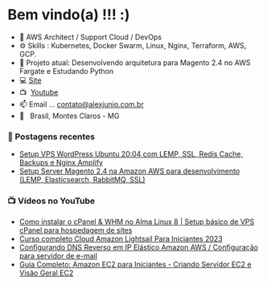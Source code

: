 # Bem vindo(a) !!! :)

- 💼 AWS Architect / Support Cloud / DevOps 
- ⚙️ Skills : Kubernetes, Docker Swarm, Linux, Nginx, Terraform, AWS, GCP.
- 📙 Projeto atual: Desenvolvendo arquitetura para Magento 2.4 no AWS Fargate e Estudando Python
- 💻 [Site](https://alexjunio.com.br) <br>
- 📺 &nbsp;[Youtube](https://www.youtube.com/@alejuniocloud) <br>
- 📫 Email ... contato@alexjunio.com.br
- 🏡 &nbsp; Brasil, Montes Claros - MG


### 📕 Postagens recentes 

<!-- BLOG:START -->
- [Setup VPS WordPress Ubuntu 20:04 com LEMP, SSL, Redis Cache, Backups e Nginx Amplify](https://alexjunio.com.br/wordpress/hospedagem-wordpress-configurando-vps/)
- [Setup Server Magento 2.4 na Amazon AWS para desenvolvimento (LEMP, Elasticsearch, RabbitMQ, SSL)](https://alexjunio.com.br/magento/introducao-magento-2-amazon-aws/)

<!-- BLOG:END -->

### 📺 Vídeos no YouTube

<!-- YOUTUBE:START -->
- [Como instalar o cPanel & WHM no Alma Linux 8 | Setup básico de VPS cPanel para hospedagem de sites]([https://www.youtube.com/watch?v=wkp4hs_i2t4](https://www.youtube.com/watch?v=nA0xH0iYoDE))
- [Curso completo Cloud Amazon Lightsail Para Iniciantes 2023](https://www.youtube.com/watch?v=qQHVDePXvq0)
- [Configurando DNS Reverso em IP Elástico Amazon AWS / Configuração para servidor de e-mail ](https://www.youtube.com/watch?v=NWC8Bz3wMKE)
- [Guia Completo: Amazon EC2 para Iniciantes - Criando Servidor EC2 e Visão Geral EC2 ](https://www.youtube.com/watch?v=fe6TJ1l4JhA)
<!-- YOUTUBE:END -->


<!---
alejunio/alejunio is a ✨ special ✨ repository because its `README.md` (this file) appears on your GitHub profile.
You can click the Preview link to take a look at your changes.
--->
